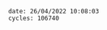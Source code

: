 

                date: 26/04/2022 10:08:03
                cycles: 106740

                         